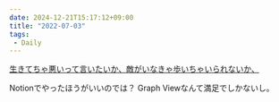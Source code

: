 ```yaml
---
date: 2024-12-21T15:17:12+09:00
title: "2022-07-03"
tags:
 - Daily
---
```



[生きてちゃ悪いって言いたいか、敵がいなきゃ歩いちゃいられないか、](../Info/生きてちゃ悪いって言いたいか、敵がいなきゃ歩いちゃいられないか、.md)

Notionでやったほうがいいのでは？
Graph Viewなんて満足でしかないし。






